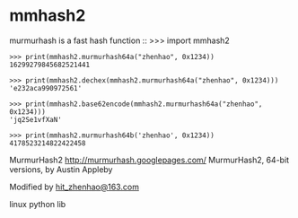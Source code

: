 # mmhash2

murmurhash is a fast hash function ::
    >>> import mmhash2

    >>> print(mmhash2.murmurhash64a("zhenhao", 0x1234))
    16299279845682521441

    >>> print(mmhash2.dechex(mmhash2.murmurhash64a("zhenhao", 0x1234)))
    'e232aca990972561'

    >>> print(mmhash2.base62encode(mmhash2.murmurhash64a("zhenhao", 0x1234)))
    'jq2Se1vfXaN'

    >>> print(mmhash2.murmurhash64b('zhenhao', 0x1234))
    4178523214822422458


MurmurHash2 http://murmurhash.googlepages.com/
MurmurHash2, 64-bit versions, by Austin Appleby

Modified by hit_zhenhao@163.com

linux python lib
